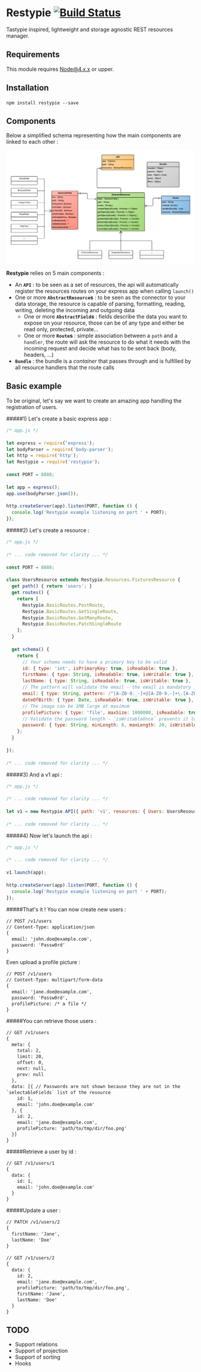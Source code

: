 # Restypie [![Build Status](https://travis-ci.org/SylvainEstevez/Restypie.svg?branch=master)](https://travis-ci.org/SylvainEstevez/Restypie)

Tastypie inspired, lightweight and storage agnostic REST resources manager.

## Requirements
This module requires Node@4.x.x or upper.

## Installation
`npm install restypie --save`

## Components

Below a simplified schema representing how the main components are linked to each other :

![Classes Diagram](misc/images/simplified-classes-diagram.png)

**Restypie** relies on 5 main components :
- An **`API`** : to be seen as a set of resources, the api will automatically register the resources routes on your express
app when calling `launch()`
- One or more **`AbstractResource`s** : to be seen as the connector to your data storage, the resource is capable of
parsing, formatting, reading, writing, deleting the incoming and outgoing data
  - One or more **`AbstractField`s** : fields describe the data you want to expose on your resource, those can be of
  any type and either be read only, protected, private...
  - One or more **`Route`s** : simple association between a `path` and a `handler`, the route will ask the resource to
  do what it needs with the incoming request and decide what has to be sent back (body, headers, ...)
- **`Bundle`** : the bundle is a _container_ that passes through and is fulfilled by all resource handlers that the
route calls

## Basic example

To be original, let's say we want to create an amazing app handling the registration of users.

#####1) Let's create a basic express app :
```javascript
/* app.js */

let express = require('express');
let bodyParser = require('body-parser');
let http = require('http');
let Restypie = require('restypie');

const PORT = 8888;

let app = express();
app.use(bodyParser.json());

http.createServer(app).listen(PORT, function () {
  console.log('Restypie example listening on port ' + PORT);
});
```

#####2) Let's create a resource :

```javascript
/* app.js */

/* ... code removed for clarity ... */

const PORT = 8888;

class UsersResource extends Restypie.Resources.FixturesResource {
  get path() { return 'users'; }
  get routes() {
    return [
      Restypie.BasicRoutes.PostRoute,
      Restypie.BasicRoutes.GetSingleRoute,
      Restypie.BasicRoutes.GetManyRoute,
      Restypie.BasicRoutes.PatchSingleRoute
    ];
  }

  get schema() {
    return {
      // Your schema needs to have a primary key to be valid
      id: { type: 'int', isPrimaryKey: true, isReadable: true },
      firstName: { type: String, isReadable: true, isWritable: true },
      lastName: { type: String, isReadable: true, isWritable: true },
      // The pattern will validate the email - the email is mandatory
      email: { type: String, pattern: /^[A-Z0-9._-]+@[A-Z0-9.-]+\.[A-Z0-9.-]+$/i, isRequired: true, isReadable: true },
      dateOfBirth: { type: Date, isReadable: true, isWritable: true },
      // The image can be 1MB large at maximum
      profilePicture: { type: 'file', maxSize: 1000000, isReadable: true, isWritable: true },
      // Validate the password length - `isWritableOnce` prevents it to be updated once written and makes required/writable
      password: { type: String, minLength: 6, maxLength: 20, isWritableOnce: true }
    };
  }

});

/* ... code removed for clarity ... */
```

#####3) And a v1 api :

```javascript
/* app.js */

/* ... code removed for clarity ... */

let v1 = new Restypie.API({ path: 'v1', resources: { Users: UsersResource } });

/* ... code removed for clarity ... */
```

#####4) Now let's launch the api :

```javascript
/* app.js */

/* ... code removed for clarity ... */

v1.launch(app);

http.createServer(app).listen(PORT, function () {
  console.log('Restypie example listening on port ' + PORT);
});
```

#####That's it ! You can now create new users :
```
// POST /v1/users
// Content-Type: application/json
{
  email: 'john.doe@example.com',
  password: 'Passw0rd'
}
```

Even upload a profile picture :
```
// POST /v1/users
// Content-Type: multipart/form-data
{
  email: 'jane.doe@example.com',
  password: 'Passw0rd',
  profilePicture: /* a file */
}
```

#####You can retrieve those users :
```
// GET /v1/users
{
  meta: {
    total: 2,
    limit: 20,
    offset: 0,
    next: null,
    prev: null
  },
  data: [{ // Passwords are not shown because they are not in the `selectableFields` list of the resource
    id: 1,
    email: 'john.doe@example.com'
  }, {
    id: 2,
    email: 'jane.doe@example.com',
    profilePicture: 'path/to/tmp/dir/foo.png'
  }]
}
```

#####Retrieve a user by id :
```
// GET /v1/users/1
{
  data: {
    id: 1,
    email: 'john.doe@example.com'
  }
}
```

#####Update a user :
```
// PATCH /v1/users/2
{
  firstName: 'Jane',
  lastName: 'Doe'
}

// GET /v1/users/2
{
  data: {
    id: 2,
    email: 'jane.doe@example.com',
    profilePicture: 'path/to/tmp/dir/foo.png',
    firstName: 'Jane',
    lastName: 'Doe'
  }
}

```


## TODO
- Support relations
- Support of projection
- Support of sorting
- Hooks

